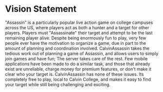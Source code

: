 # Vision Statement
"Assassin" is a particularly popular live action game on college campuses across the US, where players act as both a hunter and a target for other players. Players must "Assassinate" their target and attempt to be the last remaining player alive. Despite being enormously fun to play, very few people ever have the motivation to organize a game, due in part to the amount of planning and coordination involved. CalvinAssassin takes the tedious work out of planning a game of Assassin, and allows users to simply join games and have fun; The server takes care of the rest. Few mobile applications have been made to do a similar task, and those that already exist are unreliable, charge money for premium features, or don't make it clear who your target is. CalvinAssassin has none of these issues. Its completely free to play, local to Calvin College, and makes it easy to find your target while still being challenging and exciting.


